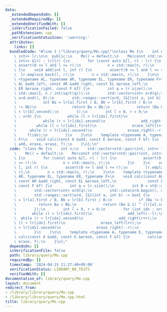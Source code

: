 ```yaml
---
data:
  _extendedDependsOn: []
  _extendedRequiredBy: []
  _extendedVerifiedWith: []
  _isVerificationFailed: false
  _pathExtension: cpp
  _verificationStatusIcon: ':warning:'
  attributes:
    links: []
  bundledCode: "#line 1 \"library/query/Mo.cpp\"\nclass Mo {\n    int n;\n    std::vector<std::pair<int,\
    \ int>> lr;\n\n  public:\n    Mo() = default;\n    Mo(const std::vector<std::pair<int,\
    \ int>> &lr) : lr(lr) {\n        for (const auto &[l, r] : lr) {\n           \
    \ assert(0 <= l and l <= r);\n            n = std::max(n, r);\n        }\n   \
    \ }\n    void add(int l, int r) {\n        assert(0 <= l and l <= r);\n      \
    \  lr.emplace_back(l, r);\n        n = std::max(n, r);\n    }\n\n    template\
    \ <typename AL, typename AR, typename EL, typename ER, typename F>\n    void calc(const\
    \ AL &add_left, const AR &add_right, const EL &erase_left,\n              const\
    \ ER &erase_right, const F &f) {\n        int q = lr.size();\n        int B =\
    \ std::max(1, n / int(sqrt(q)));\n        std::vector<int> ord(q);\n        std::iota(ord.begin(),\
    \ ord.end(), 0);\n        std::ranges::sort(ord, [&](int a, int b) -> bool {\n\
    \            int Ba = lr[a].first / B, Bb = lr[b].first / B;\n            if (Ba\
    \ != Bb)\n                return Ba < Bb;\n            return (Ba & 1) ^ (lr[a].second\
    \ < lr[b].second);\n        });\n        int l = 0, r = 0;\n        for (int idx\
    \ : ord) {\n            while (l > lr[idx].first)\n                add_left(--l);\n\
    \            while (r < lr[idx].second)\n                add_right(r++);\n   \
    \         while (l < lr[idx].first)\n                erase_left(l++);\n      \
    \      while (r > lr[idx].second)\n                erase_right(--r);\n       \
    \     f(idx);\n        }\n    }\n\n    template <typename A, typename E, typename\
    \ F>\n    void calc(const A &add, const E &erase, const F &f) {\n        calc(add,\
    \ add, erase, erase, f);\n    }\n};\n"
  code: "class Mo {\n    int n;\n    std::vector<std::pair<int, int>> lr;\n\n  public:\n\
    \    Mo() = default;\n    Mo(const std::vector<std::pair<int, int>> &lr) : lr(lr)\
    \ {\n        for (const auto &[l, r] : lr) {\n            assert(0 <= l and l\
    \ <= r);\n            n = std::max(n, r);\n        }\n    }\n    void add(int\
    \ l, int r) {\n        assert(0 <= l and l <= r);\n        lr.emplace_back(l,\
    \ r);\n        n = std::max(n, r);\n    }\n\n    template <typename AL, typename\
    \ AR, typename EL, typename ER, typename F>\n    void calc(const AL &add_left,\
    \ const AR &add_right, const EL &erase_left,\n              const ER &erase_right,\
    \ const F &f) {\n        int q = lr.size();\n        int B = std::max(1, n / int(sqrt(q)));\n\
    \        std::vector<int> ord(q);\n        std::iota(ord.begin(), ord.end(), 0);\n\
    \        std::ranges::sort(ord, [&](int a, int b) -> bool {\n            int Ba\
    \ = lr[a].first / B, Bb = lr[b].first / B;\n            if (Ba != Bb)\n      \
    \          return Ba < Bb;\n            return (Ba & 1) ^ (lr[a].second < lr[b].second);\n\
    \        });\n        int l = 0, r = 0;\n        for (int idx : ord) {\n     \
    \       while (l > lr[idx].first)\n                add_left(--l);\n          \
    \  while (r < lr[idx].second)\n                add_right(r++);\n            while\
    \ (l < lr[idx].first)\n                erase_left(l++);\n            while (r\
    \ > lr[idx].second)\n                erase_right(--r);\n            f(idx);\n\
    \        }\n    }\n\n    template <typename A, typename E, typename F>\n    void\
    \ calc(const A &add, const E &erase, const F &f) {\n        calc(add, add, erase,\
    \ erase, f);\n    }\n};"
  dependsOn: []
  isVerificationFile: false
  path: library/query/Mo.cpp
  requiredBy: []
  timestamp: '2024-04-15 11:27:40+09:00'
  verificationStatus: LIBRARY_NO_TESTS
  verifiedWith: []
documentation_of: library/query/Mo.cpp
layout: document
redirect_from:
- /library/library/query/Mo.cpp
- /library/library/query/Mo.cpp.html
title: library/query/Mo.cpp
---
```

